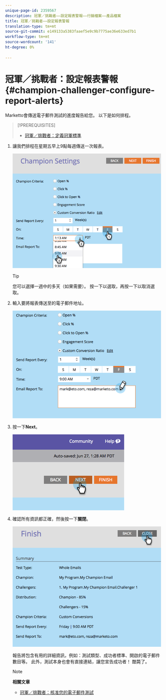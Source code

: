 ```yaml
---
unique-page-id: 2359567
description: 冠軍／挑戰者——設定報表警報——行銷檔案——產品檔案
title: 冠軍／挑戰者——設定報表警報
translation-type: tm+mt
source-git-commit: e149133a5383faaef5e9c9b7775ae36e633ed7b1
workflow-type: tm+mt
source-wordcount: '141'
ht-degree: 0%

---
```



# 冠軍／挑戰者：設定報表警報{#champion-challenger-configure-report-alerts}

Marketto會傳送電子郵件測試的進度報告給您。 以下是如何排程。

>[!PREREQUISITES]
>
>* [冠軍／挑戰者：定義冠軍標準](champion-challenger-define-champion-criteria.md)

>



1. 讓我們排程在星期五早上9點每週傳送一次報表。

   ![](assets/image2014-9-15-13-3a12-3a56.png)

   >[!TIP]
   >
   >您可以選擇一週中的多天（如果需要）。 按一下以選取，再按一下以取消選取。

1. 輸入要將報表傳送至的電子郵件地址。

   ![](assets/image2014-9-15-13-3a13-3a7.png)

1. 按一下&#x200B;**Next**。

   ![](assets/image2014-9-15-13-3a18-3a30.png)

1. 確認所有資訊都正確，然後按一下&#x200B;**關閉**。

   ![](assets/image2014-9-15-13-3a18-3a41.png)

   報告將包含有用的詳細資訊，例如：測試類型、成功者標準、開啟的電子郵件數目等。 此外，測試本身也會有直接連結，讓您宣告成功者！ 酷斃了。

   >[!NOTE]
   >
   >**相關文章**
   >
   >    
   >    
   >    * [冠軍／挑戰者：核准您的電子郵件測試](champion-challenger-approve-your-email-test.md)


